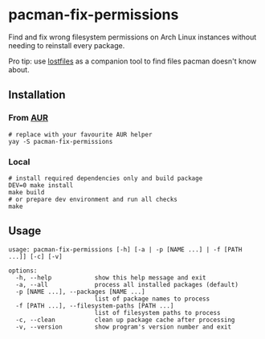 # pacman-fix-permissions

Find and fix wrong filesystem permissions on Arch Linux instances without needing to reinstall every package.

Pro tip: use [lostfiles](https://archlinux.org/packages/community/any/lostfiles/) as a companion tool to find files pacman doesn't know about.

## Installation

### From [AUR](https://aur.archlinux.org/packages/pacman-fix-permissions)

```shell-script
# replace with your favourite AUR helper
yay -S pacman-fix-permissions
```

### Local

```shell-script
# install required dependencies only and build package
DEV=0 make install
make build
# or prepare dev environment and run all checks
make
```

## Usage

```
usage: pacman-fix-permissions [-h] [-a | -p [NAME ...] | -f [PATH ...]] [-c] [-v]

options:
  -h, --help            show this help message and exit
  -a, --all             process all installed packages (default)
  -p [NAME ...], --packages [NAME ...]
                        list of package names to process
  -f [PATH ...], --filesystem-paths [PATH ...]
                        list of filesystem paths to process
  -c, --clean           clean up package cache after processing
  -v, --version         show program's version number and exit
```
